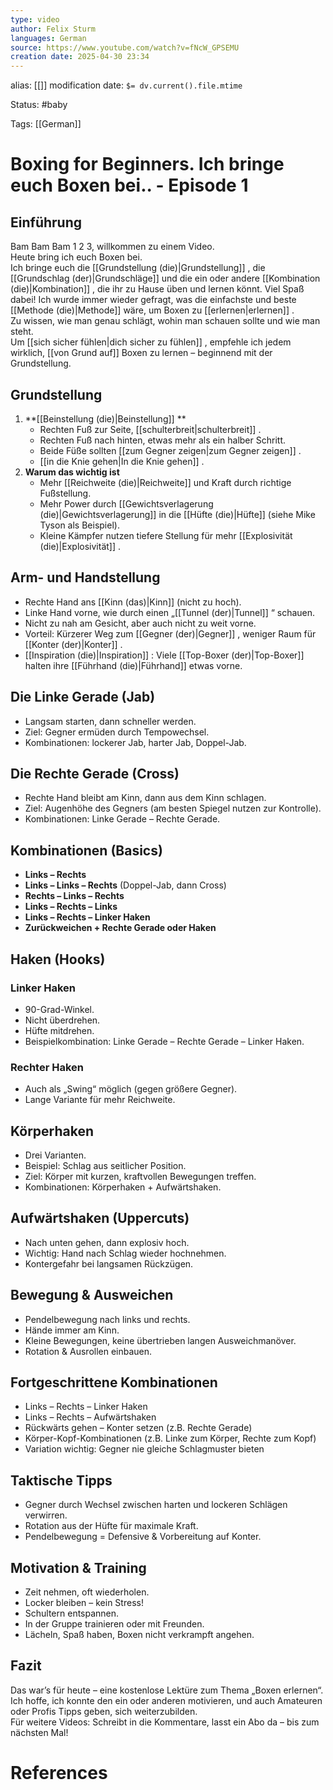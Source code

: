 ```yaml
---
type: video
author: Felix Sturm
languages: German
source: https://www.youtube.com/watch?v=fNcW_GPSEMU
creation date: 2025-04-30 23:34
---
```

alias: [[]]
modification date: `$= dv.current().file.mtime`

Status: #baby 

Tags: [[German]]

# Boxing for Beginners. Ich bringe euch Boxen bei.. - Episode 1

## Einführung
Bam Bam Bam 1 2 3, willkommen zu einem Video.  
Heute bring ich euch Boxen bei.  
Ich bringe euch die [[Grundstellung (die)|Grundstellung]] , die [[Grundschlag (der)|Grundschläge]]  und die ein oder andere [[Kombination (die)|Kombination]] , die ihr zu Hause üben und lernen könnt. Viel Spaß dabei!
Ich wurde immer wieder gefragt, was die einfachste und beste [[Methode (die)|Methode]]  wäre, um Boxen zu [[erlernen|erlernen]] .  
Zu wissen, wie man genau schlägt, wohin man schauen sollte und wie man steht.  
Um [[sich sicher fühlen|dich sicher zu fühlen]] , empfehle ich jedem wirklich, [[von Grund auf]] Boxen zu lernen – beginnend mit der Grundstellung.
## Grundstellung
1. **[[Beinstellung (die)|Beinstellung]] **
   - Rechten Fuß zur Seite, [[schulterbreit|schulterbreit]] .
   - Rechten Fuß nach hinten, etwas mehr als ein halber Schritt.
   - Beide Füße sollten [[zum Gegner zeigen|zum Gegner zeigen]] .
   - [[in die Knie gehen|In die Knie gehen]] .
1. **Warum das wichtig ist**
   - Mehr [[Reichweite (die)|Reichweite]]  und Kraft durch richtige Fußstellung.
   - Mehr Power durch [[Gewichtsverlagerung (die)|Gewichtsverlagerung]]  in die [[Hüfte (die)|Hüfte]]  (siehe Mike Tyson als Beispiel).
   - Kleine Kämpfer nutzen tiefere Stellung für mehr [[Explosivität (die)|Explosivität]] .
## Arm- und Handstellung
- Rechte Hand ans [[Kinn (das)|Kinn]]  (nicht zu hoch).
- Linke Hand vorne, wie durch einen „[[Tunnel (der)|Tunnel]] “ schauen.
- Nicht zu nah am Gesicht, aber auch nicht zu weit vorne.
- Vorteil: Kürzerer Weg zum [[Gegner (der)|Gegner]] , weniger Raum für [[Konter (der)|Konter]] .
- [[Inspiration (die)|Inspiration]] : Viele [[Top-Boxer (der)|Top-Boxer]]  halten ihre [[Führhand (die)|Führhand]]  etwas vorne.
## Die Linke Gerade (Jab)
- Langsam starten, dann schneller werden.
- Ziel: Gegner ermüden durch Tempowechsel.
- Kombinationen: lockerer Jab, harter Jab, Doppel-Jab.
## Die Rechte Gerade (Cross)
- Rechte Hand bleibt am Kinn, dann aus dem Kinn schlagen.
- Ziel: Augenhöhe des Gegners (am besten Spiegel nutzen zur Kontrolle).
- Kombinationen: Linke Gerade – Rechte Gerade.
## Kombinationen (Basics)
- **Links – Rechts**
- **Links – Links – Rechts** (Doppel-Jab, dann Cross)
- **Rechts – Links – Rechts**
- **Links – Rechts – Links**
- **Links – Rechts – Linker Haken**
- **Zurückweichen + Rechte Gerade oder Haken**
## Haken (Hooks)
### Linker Haken
- 90-Grad-Winkel.
- Nicht überdrehen.
- Hüfte mitdrehen.
- Beispielkombination: Linke Gerade – Rechte Gerade – Linker Haken.
### Rechter Haken
- Auch als „Swing“ möglich (gegen größere Gegner).
- Lange Variante für mehr Reichweite.
## Körperhaken
- Drei Varianten.
- Beispiel: Schlag aus seitlicher Position.
- Ziel: Körper mit kurzen, kraftvollen Bewegungen treffen.
- Kombinationen: Körperhaken + Aufwärtshaken.
## Aufwärtshaken (Uppercuts)
- Nach unten gehen, dann explosiv hoch.
- Wichtig: Hand nach Schlag wieder hochnehmen.
- Kontergefahr bei langsamen Rückzügen.
## Bewegung & Ausweichen
- Pendelbewegung nach links und rechts.
- Hände immer am Kinn.
- Kleine Bewegungen, keine übertrieben langen Ausweichmanöver.
- Rotation & Ausrollen einbauen.
## Fortgeschrittene Kombinationen
- Links – Rechts – Linker Haken
- Links – Rechts – Aufwärtshaken
- Rückwärts gehen – Konter setzen (z.B. Rechte Gerade)
- Körper-Kopf-Kombinationen (z.B. Linke zum Körper, Rechte zum Kopf)
- Variation wichtig: Gegner nie gleiche Schlagmuster bieten
## Taktische Tipps
- Gegner durch Wechsel zwischen harten und lockeren Schlägen verwirren.
- Rotation aus der Hüfte für maximale Kraft.
- Pendelbewegung = Defensive & Vorbereitung auf Konter.
## Motivation & Training
- Zeit nehmen, oft wiederholen.
- Locker bleiben – kein Stress!
- Schultern entspannen.
- In der Gruppe trainieren oder mit Freunden.
- Lächeln, Spaß haben, Boxen nicht verkrampft angehen.
## Fazit
Das war’s für heute – eine kostenlose Lektüre zum Thema „Boxen erlernen“.  
Ich hoffe, ich konnte den ein oder anderen motivieren, und auch Amateuren oder Profis Tipps geben, sich weiterzubilden.  
Für weitere Videos: Schreibt in die Kommentare, lasst ein Abo da – bis zum nächsten Mal!

















# References